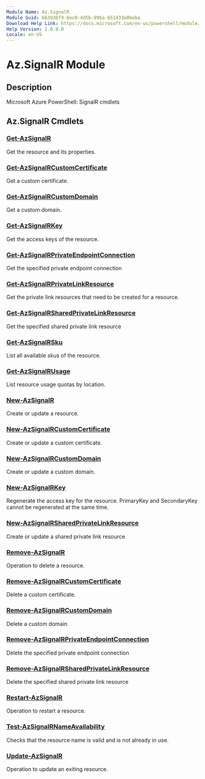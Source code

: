 ```yaml
---
Module Name: Az.SignalR
Module Guid: 663936f9-6ec0-4d5b-996a-b51d33e0beba
Download Help Link: https://docs.microsoft.com/en-us/powershell/module/az.signalr
Help Version: 1.0.0.0
Locale: en-US
---
```


# Az.SignalR Module
## Description
Microsoft Azure PowerShell: SignalR cmdlets

## Az.SignalR Cmdlets
### [Get-AzSignalR](Get-AzSignalR.md)
Get the resource and its properties.

### [Get-AzSignalRCustomCertificate](Get-AzSignalRCustomCertificate.md)
Get a custom certificate.

### [Get-AzSignalRCustomDomain](Get-AzSignalRCustomDomain.md)
Get a custom domain.

### [Get-AzSignalRKey](Get-AzSignalRKey.md)
Get the access keys of the resource.

### [Get-AzSignalRPrivateEndpointConnection](Get-AzSignalRPrivateEndpointConnection.md)
Get the specified private endpoint connection

### [Get-AzSignalRPrivateLinkResource](Get-AzSignalRPrivateLinkResource.md)
Get the private link resources that need to be created for a resource.

### [Get-AzSignalRSharedPrivateLinkResource](Get-AzSignalRSharedPrivateLinkResource.md)
Get the specified shared private link resource

### [Get-AzSignalRSku](Get-AzSignalRSku.md)
List all available skus of the resource.

### [Get-AzSignalRUsage](Get-AzSignalRUsage.md)
List resource usage quotas by location.

### [New-AzSignalR](New-AzSignalR.md)
Create or update a resource.

### [New-AzSignalRCustomCertificate](New-AzSignalRCustomCertificate.md)
Create or update a custom certificate.

### [New-AzSignalRCustomDomain](New-AzSignalRCustomDomain.md)
Create or update a custom domain.

### [New-AzSignalRKey](New-AzSignalRKey.md)
Regenerate the access key for the resource.
PrimaryKey and SecondaryKey cannot be regenerated at the same time.

### [New-AzSignalRSharedPrivateLinkResource](New-AzSignalRSharedPrivateLinkResource.md)
Create or update a shared private link resource

### [Remove-AzSignalR](Remove-AzSignalR.md)
Operation to delete a resource.

### [Remove-AzSignalRCustomCertificate](Remove-AzSignalRCustomCertificate.md)
Delete a custom certificate.

### [Remove-AzSignalRCustomDomain](Remove-AzSignalRCustomDomain.md)
Delete a custom domain.

### [Remove-AzSignalRPrivateEndpointConnection](Remove-AzSignalRPrivateEndpointConnection.md)
Delete the specified private endpoint connection

### [Remove-AzSignalRSharedPrivateLinkResource](Remove-AzSignalRSharedPrivateLinkResource.md)
Delete the specified shared private link resource

### [Restart-AzSignalR](Restart-AzSignalR.md)
Operation to restart a resource.

### [Test-AzSignalRNameAvailability](Test-AzSignalRNameAvailability.md)
Checks that the resource name is valid and is not already in use.

### [Update-AzSignalR](Update-AzSignalR.md)
Operation to update an exiting resource.

